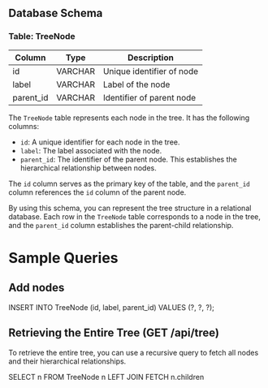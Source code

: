 ## Database Schema

### Table: TreeNode

| Column     | Type    | Description                |
|------------|---------|----------------------------|
| id         | VARCHAR | Unique identifier of node  |
| label      | VARCHAR | Label of the node          |
| parent_id  | VARCHAR | Identifier of parent node  |

The `TreeNode` table represents each node in the tree. It has the following columns:

- `id`: A unique identifier for each node in the tree.
- `label`: The label associated with the node.
- `parent_id`: The identifier of the parent node. This establishes the hierarchical relationship between nodes.

The `id` column serves as the primary key of the table, and the `parent_id` column references the `id` column of the parent node.

By using this schema, you can represent the tree structure in a relational database. Each row in the `TreeNode` table corresponds to a node in the tree, and the `parent_id` column establishes the parent-child relationship.



Sample Queries
=================

## Add nodes 

INSERT INTO TreeNode (id, label, parent_id) VALUES (?, ?, ?);


## Retrieving the Entire Tree (GET /api/tree)


To retrieve the entire tree, you can use a recursive query to fetch all nodes and their hierarchical relationships. 

SELECT n FROM TreeNode n LEFT JOIN FETCH n.children




